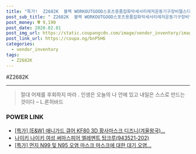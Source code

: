 ```yaml
--- 
title: "특가!  Z2682K  블랙 WORKOUTGOOD스포츠용품잡화악세서리레저운동기구장비헬스다이어트 북유럽풍트레이닝네오프랜조인컴퍼니마스크방..." 
post_sub_title: " Z2682K  블랙 WORKOUTGOOD스포츠용품잡화악세서리레저운동기구장비헬스다이어트 북유럽풍트레이닝네오프랜조인컴퍼니마스크방한QW76" 
post_money: ₩ 9,190 
post_date: 2020.02.01 
post_img_url: https://static.coupangcdn.com/image/vendor_inventory/images/2018/09/15/0/0/76a36eab-5b8a-4d97-bb9d-bd432ad4ddda.jpg 
post_link_url: https://coupa.ng/bnP5H6 
categories: 
  - vendor_inventory 
tags: 
  - Z2682K 
--- 
```

  #Z2682K 
<hr> 

> 절대 어제를 후회하지 마라 . 인생은 오늘의 나 안에 있고 내일은 스스로 만드는 것이다 – L.론허바드 


### POWER LINK

* <a href="https://blog.naver.com/sakai111/221789181196" target="_blank">[특가] [E&W] 애니가드 큐어 KF80 3D 황사마스크 디즈니(겨울왕국)...</a>
* <a href="https://blog.naver.com/fasyy4321/221786258173" target="_blank">나이키 나이키 여성 써마스피어 엘레멘트 탑크루(943521-202)</a>
* <a href="https://blog.naver.com/an0733/221789294723" target="_blank">[특가] 먼지 N99 및 N95 오염 마스크 마스크에 대한 대기 오염...</a>
